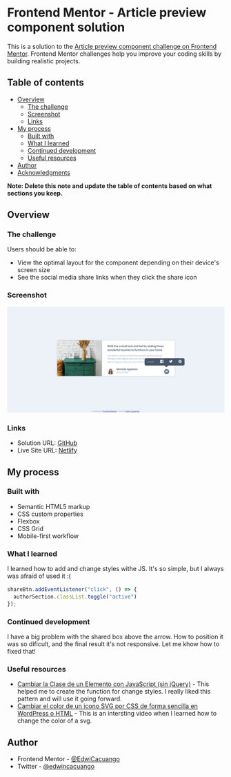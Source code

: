 # Frontend Mentor - Article preview component solution

This is a solution to the [Article preview component challenge on Frontend Mentor](https://www.frontendmentor.io/challenges/article-preview-component-dYBN_pYFT). Frontend Mentor challenges help you improve your coding skills by building realistic projects. 

## Table of contents

- [Overview](#overview)
  - [The challenge](#the-challenge)
  - [Screenshot](#screenshot)
  - [Links](#links)
- [My process](#my-process)
  - [Built with](#built-with)
  - [What I learned](#what-i-learned)
  - [Continued development](#continued-development)
  - [Useful resources](#useful-resources)
- [Author](#author)
- [Acknowledgments](#acknowledgments)

**Note: Delete this note and update the table of contents based on what sections you keep.**

## Overview

### The challenge

Users should be able to:

- View the optimal layout for the component depending on their device's screen size
- See the social media share links when they click the share icon

### Screenshot

![](./design/Screenshot.png)

### Links

- Solution URL: [GitHub](https://github.com/EdwinCacuango/article-preview-component)
- Live Site URL: [Netlify](https://inspiring-wright-2678cf.netlify.app/)

## My process

### Built with

- Semantic HTML5 markup
- CSS custom properties
- Flexbox
- CSS Grid
- Mobile-first workflow

### What I learned

I learned how to add and change styles withe JS. It's so simple, but I always was afraid of used it :(


```js
shareBtn.addEventListener("click", () => {
  authorSection.classList.toggle("active") 
});
```


### Continued development

I have a big problem with the shared box above the arrow. How to position it was so dificult, and the final result it's not responsive. Let me khow how to fixed that!

### Useful resources

- [Cambiar la Clase de un Elemento con JavaScript (sin jQuery)](https://www.youtube.com/watch?v=y2FDDzzl2X8) - This helped me to create the function for change styles. I really liked this pattern and will use it going forward.
- [Cambiar el color de un icono SVG por CSS de forma sencilla en WordPress o HTML](https://www.youtube.com/watch?v=wh2yuslnGG4) - This is an intersting video when I learned how to change the color of a svg. 


## Author

- Frontend Mentor - [@EdwiCacuango](https://www.frontendmentor.io/profile/EdwinCacuango)
- Twitter - [@edwincacuango](https://www.twitter.com/edwincacuango)


